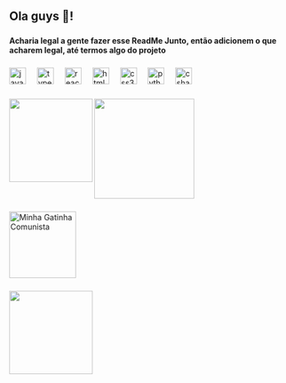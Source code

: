 <h2 align="left">Ola guys 👋!</h2>

###

<h4 align="left">Acharia legal a gente fazer esse ReadMe Junto, então adicionem o que acharem legal, até termos algo do projeto</h4>

###

<div align="left">
  <img src="https://cdn.jsdelivr.net/gh/devicons/devicon/icons/javascript/javascript-original.svg" height="30" alt="javascript logo"  />
  <img width="12" />
  <img src="https://cdn.jsdelivr.net/gh/devicons/devicon/icons/typescript/typescript-original.svg" height="30" alt="typescript logo"  />
  <img width="12" />
  <img src="https://cdn.jsdelivr.net/gh/devicons/devicon/icons/react/react-original.svg" height="30" alt="react logo"  />
  <img width="12" />
  <img src="https://cdn.jsdelivr.net/gh/devicons/devicon/icons/html5/html5-original.svg" height="30" alt="html5 logo"  />
  <img width="12" />
  <img src="https://cdn.jsdelivr.net/gh/devicons/devicon/icons/css3/css3-original.svg" height="30" alt="css3 logo"  />
  <img width="12" />
  <img src="https://cdn.jsdelivr.net/gh/devicons/devicon/icons/python/python-original.svg" height="30" alt="python logo"  />
  <img width="12" />
  <img src="https://cdn.jsdelivr.net/gh/devicons/devicon/icons/csharp/csharp-original.svg" height="30" alt="csharp logo"  />
</div>

###

<img align="left" height="150" src="https://i.pinimg.com/originals/05/48/dd/0548dd4afa665874c0c568fe5c189bda.gif"  />
<img align="center" height="180" src="https://f.i.uol.com.br/fotografia/2025/04/23/174543286468093120f2871_1745432864_1x1_md.jpg"  />

###

<div align="left">
  <a href="https://open.spotify.com/track/0LjY5kfLP4TfD8wX3plY62" target="_blank" rel="noopener noreferrer">
    <img align="center" height="120" src="https://i.pinimg.com/736x/6a/41/a5/6a41a576a9b50ff5c7ee92e927522ed4.jpg" alt="Minha Gatinha Comunista" />
  </a>
</div>

###

<img align="left" height="150" src="https://i.pinimg.com/originals/fe/04/b9/fe04b9b175c91e97df91eaa199d2d3dd.gif"  />


